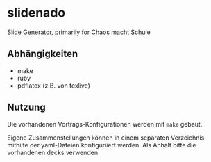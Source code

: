 # slidenado
Slide Generator, primarily for Chaos macht Schule

## Abhängigkeiten

* make
* ruby
* pdflatex (z.B. von texlive)

## Nutzung

Die vorhandenen Vortrags-Konfigurationen werden mit `make` gebaut.

Eigene Zusammenstellungen können in einem separaten Verzeichnis mithilfe der yaml-Dateien konfiguriiert werden.  Als Anhalt bitte die vorhandenen decks verwenden.

